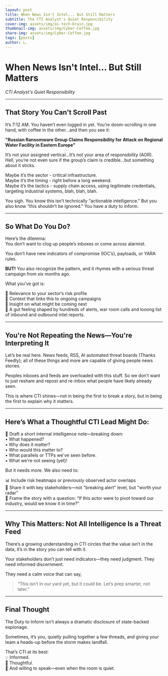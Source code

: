 ```yaml
---
layout: post
title: When News Isn't Intel... But Still Matters
subtitle: The CTI Analyst's Quiet Responsibility
cover-img: assets/img/ai-tech-brain.jpg
thumbnail-img: assets/img/Cyber-Coffee.jpg
share-img: assets/img/Cyber-Coffee.jpg
tags: [posts]
author: L.
---
```


# When News Isn't Intel... But Still Matters
*CTI Analyst's Quiet Responsibility*

---

## That Story You Can't Scroll Past

It’s 7:12 AM. You haven’t even logged in yet. You’re doom-scrolling in one hand, with coffee in the other...and then you see it:

**"Russian Ransomware Group Claims Responsibility for Attack on Regional Water Facility in Eastern Europe"**

It’s not your assigned vertical…It’s not your area of responsibility (AOR). Hell, you’re not even sure if the group’s claim is credible…but something about it sticks.

Maybe it’s the sector - critical infrastructure.  
Maybe it’s the timing - right before a long weekend.  
Maybe it’s the tactics - supply chain access, using legitimate credentials, targeting industrial systems, blah, blah, blah.

You sigh. You know this isn’t technically “actionable intelligence.” But you also know “this shouldn’t be ignored." You have a duty to inform.

---

## So What Do You Do?

Here’s the dilemma:  
You don’t want to clog up people’s inboxes or come across alarmist.

You don’t have new indicators of compromise (IOC’s), payloads, or YARA rules.

**BUT!** You also recognize the pattern, and it rhymes with a serious threat campaign from six months ago.

What you’ve got is:

🎯 Relevance to your sector’s risk profile  
🧩 Context that links this to ongoing campaigns  
🧠 Insight on what might be coming next  
🧘 A gut feeling shaped by hundreds of alerts, war room calls and looong list of inbound and outbound intel reports.

---

## You're Not Repeating the News—You're Interpreting It

Let’s be real here. News feeds, RSS, AI automated threat boards (Thanks Feedly); all of these things and more are capable of giving people news stories.

Peoples inboxes and feeds are overloaded with this stuff. So we don’t want to just reshare and repost and re-inbox what people have likely already seen.

This is where CTI shines—not in being the first to break a story, but in being the first to explain why it matters.

---

## Here’s What a Thoughtful CTI Lead Might Do:

📄 Draft a short internal intelligence note—breaking down:  
• What happened?  
• Why does it matter?  
• Who would this matter to?  
• What parallels or TTPs we've seen before.  
• What we're not seeing (yet)!

But it needs more. We also need to:

📊 Include risk heatmaps or previously observed actor overlaps  
🎤 Share it with key stakeholders—not "breaking alert" level, but "worth your radar”  
💭 Frame the story with a question: “If this actor were to pivot toward our industry, would we know it in time?”

---

## Why This Matters: Not All Intelligence Is a Threat Feed

There’s a growing understanding in CTI circles that the value isn’t in the data, it’s in the story you can tell with it.

Your stakeholders don’t just need indicators—they need judgment. They need informed discernment.

They need a calm voice that can say,  
> “This isn’t in our yard yet, but it could be. Let’s prep smarter, not later.”

---

## Final Thought

The Duty to Inform isn’t always a dramatic disclosure of state-backed espionage.

Sometimes, it’s you, quietly pulling together a few threads, and giving your team a heads-up before the storm makes landfall.

That’s CTI at its best:  
💡 Informed.  
🧭 Thoughtful.  
📢 And willing to speak—even when the room is quiet.
